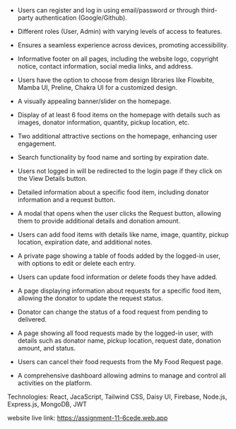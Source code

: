 - Users can register and log in using email/password or through third-party authentication (Google/Github).

- Different roles (User, Admin) with varying levels of access to features.

- Ensures a seamless experience across devices, promoting accessibility.

- Informative footer on all pages, including the website logo, copyright notice, contact information, social media links, and address.

- Users have the option to choose from design libraries like Flowbite, Mamba UI, Preline, Chakra UI for a customized design.

- A visually appealing banner/slider on the homepage.

- Display of at least 6 food items on the homepage with details such as images, donator information, quantity, pickup location, etc.

- Two additional attractive sections on the homepage, enhancing user engagement.

- Search functionality by food name and sorting by expiration date.

- Users not logged in will be redirected to the login page if they click on the View Details button.

- Detailed information about a specific food item, including donator information and a request button.

- A modal that opens when the user clicks the Request button, allowing them to provide additional details and donation amount.

- Users can add food items with details like name, image, quantity, pickup location, expiration date, and additional notes.

- A private page showing a table of foods added by the logged-in user, with options to edit or delete each entry.

- Users can update food information or delete foods they have added.

- A page displaying information about requests for a specific food item, allowing the donator to update the request status.

- Donator can change the status of a food request from pending to delivered.

- A page showing all food requests made by the logged-in user, with details such as donator name, pickup location, request date, donation amount, and status.

- Users can cancel their food requests from the My Food Request page.

- A comprehensive dashboard allowing admins to manage and control all activities on the platform.

Technologies: React, JacaScript, Tailwind CSS, Daisy UI, Firebase, Node.js, Express.js, MongoDB, JWT

website live link: https://assignment-11-6cede.web.app

